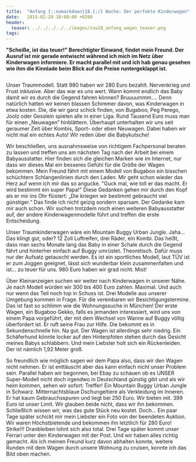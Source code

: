 ```yaml
---
title:  "Anfang {::nomarkdown}18.{:/} Woche: Der perfekte Kinderwagen"
date:   2015-02-29 10:00:00 +0200
header:
  teaser: ../../../../../images/ssw18_anfang_wagen_teaser.png
tags:
---
```

**​"Scheiße, ist das teuer!" Berechtigter Einwand, findet mein Freund. Der Ausruf ist mir gerade entwischt während ich mich im Netz über Kinderwagen informiere. Er macht parallel mit und ich hab genau gesehen wie ihm die Kinnlade beim Blick auf die Preise runtergeklappt ist.**

<figure>
  <img src="../../../../../images/ssw18_anfang_wagen.jpg" alt="">
  <figcaption></figcaption>
</figure>

Unser Traummodell. Statt 980 haben wir 280 Euro bezahlt. Nervenkrieg und Frust inklusive. Aber das war es uns wert. Wann kommt endlich das Baby damit wir es durch die Gegend fahren können? Bruuuummm....
Denn natürlich hatten wir keinen blassen Schimmer davon, was Kinderwagen in etwa kosten. Die, die wir ganz schick finden, von Bugaboo, Peg Perego, Joolz oder Gesslein spielen alle in einer Liga. Rund Tausend Euro muss man für einen „Neuwagen“ hinblättern. Überhaupt unterhalten wir uns seit geraumer Zeit über Kombis, Sport- oder eben Neuwagen. Dabei haben wir nicht mal ein echtes Auto! Wir reden über die Babykutsche!

Wir beschließen, uns ausnahmsweise von richtigem Fachpersonal beraten zu lassen und treffen uns am nächsten Tag nach der Arbeit bei einem Babyausstatter. Hier finden sich die gleichen Marken wie im Internet, nur dass wir dieses Mal ein besseres Gefühl für die Größe der Wagen bekommen. Mein Freund fährt mit einem Modell von Bugaboo ein bisschen schüchtern Schlangenlinien durch den Laden. Mir geht schon wieder das Herz auf wenn ich mir das so angucke. "Guck mal, wie toll er das macht. Er wird bestimmt ein super Papa!" Diese Gedanken gehen mir durch den Kopf als er mir ins Ohr flüstert: „Die kriegen wir bestimmt gebraucht viel günstiger.“ Das finde ich nicht geizig sondern sparsam. Der Gedanke kam mir auch schon. Wir suchen trotzdem noch einen weiteren Babyausstatter auf, der andere Kinderwagenmodelle führt und treffen die erste Entscheidung.

Unser Traumkinderwagen wäre ein Mountain Buggy Urban Jungle. Jaha… Das klingt gut, oder? 12 Zoll Luftreifen, drei Räder, ein Kombi. Das heißt, dass man sechs Monate lang das Baby in einer Schale durch die Gegend fährt und hinterher einfach auf Buggy umrüstet. Theoretisch. Dafür muss nur der Aufsatz getauscht werden. Es ist ein sportliches Modell, laut TÜV ist er zum Joggen geeignet, lässt sich wunderbar klein zusammenfalten und ist… zu teuer für uns. 980 Euro haben wir grad nicht. Mist!

Über Kleinanzeigen suchen wir weiter nach Kinderwagen in unserer Nähe. Je nach Modell würden wir 300 bis 400 Euro zahlen. Maximal. Und auch nur wenn das Teil noch top in Schuss ist. Drei Modelle aus unserer Umgebung kommen in Frage. Für die vereinbaren wir Besichtigungstermine. Das ist fast so schlimm wie die Wohnungssuche in München! Der erste Wagen, ein Bugaboo Gekko, falls es jemanden interessiert, wird uns von einem Papa vorgeführt, der mit dem Wechsel von Wanne auf Buggy völlig überfordert ist. Er ruft seine Frau zur Hilfe. Die bekommt es in Sekundenschnelle hin. Na gut. Der Wagen ist allerdings sehr niedrig. Ein Schäferhund könnte locker auf den Hinterpfoten stehen durch das Gesicht meines Babys schlabbern. Und mein Liebster holt sich ein Rückenleiden. Der ist nämlich 1,92 Meter groß.

So freundlich wie möglich sagen wir dem Papa also, dass wir den Wagen nicht nehmen. Er ist enttäuscht aber das kann einfach nicht unser Problem sein. Parallel haben wir begonnen, bei Ebay zu schauen ob es UNSER Super-Modell nicht doch irgendwo in Deutschland günstig gibt und als wir heim kommen, sehen wir sofort: Treffer! Ein Mountain Buggy Urban Jungle in Schwarz. Mitternachtsblaue Dschungeltiere als Verkleidung im Inneren. Er hat kaum Gebrauchsspuren und liegt bei 250 Euro. Wir bieten mit. 399 Euro ist unser Limit. Wir glauben beide nicht, dass wir ihn bekommen. Schließlich wissen wir, was das gute Stück neu kostet. Doch… Ein paar Tage später schickt mir mein Liebster ein Foto von der beendeten Auktion. Wir waren Höchstbietende und bekommen ihn letztlich für 280 Euro! Strike!!! Dranbleiben lohnt sich also total. Drei Tage später kommt unser Ferrari unter den Kinderwagen mit der Post. Und wir haben alles richtig gemacht. Als ich meinen Freund kurz davon abhalten konnte, weitere Runden mit dem Wagen durch unsere Wohnung zu cruisen, konnte ich das Bild oben machen.
